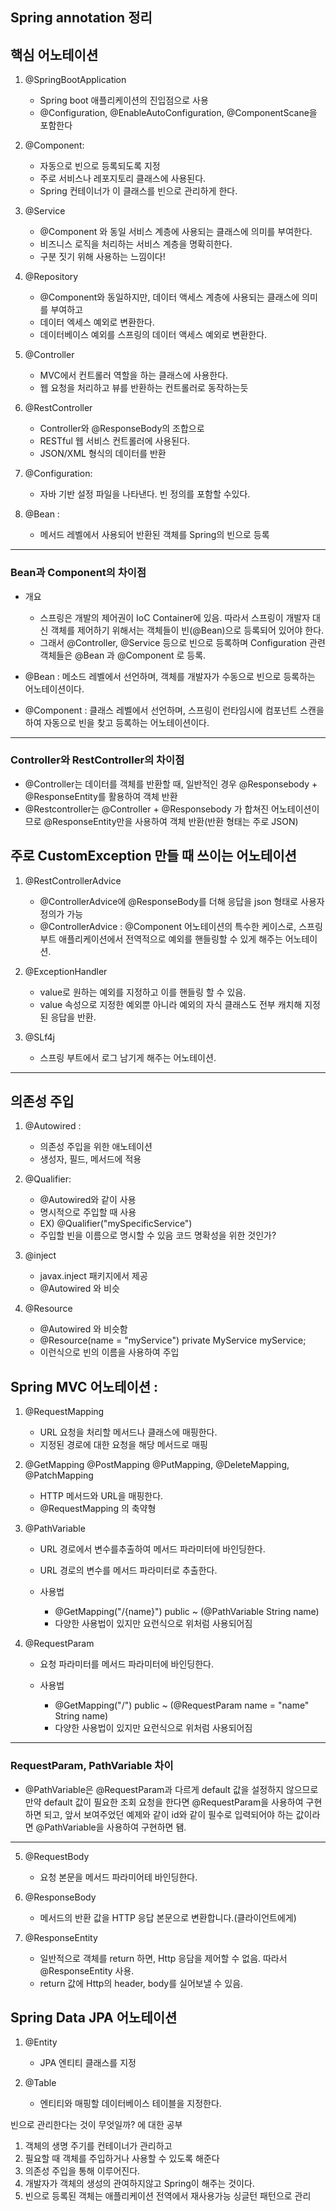 ## Spring annotation 정리

## 핵심 어노테이션

1. @SpringBootApplication
    - Spring boot 애플리케이션의 진입점으로 사용
    - @Configuration, @EnableAutoConfiguration, @ComponentScane을 포함한다

2. @Component:
    - 자동으로 빈으로 등록되도록 지정
    - 주로 서비스나 레포지토리 클래스에 사용된다.
    - Spring 컨테이너가 이 클래스를 빈으로 관리하게 한다.

3. @Service
    - @Component 와 동일 서비스 계층에 사용되는 클래스에 의미를 부여한다.
    - 비즈니스 로직을 처리하는 서비스 계층을 명확히한다.
    - 구분 짓기 위해 사용하는 느낌이다!


4. @Repository
    - @Component와 동일하지만, 데이터 액세스 계층에 사용되는 클래스에 의미를 부여하고
    - 데이터 엑세스 예외로 변환한다.
    - 데이터베이스 예외를 스프링의 데이터 액세스 예외로 변환한다.


5. @Controller
    - MVC에서 컨트롤러 역할을 하는 클래스에 사용한다.
    -  웹 요청을 처리하고 뷰를 반환하는 컨트롤러로 동작하는듯

6. @RestController
    - Controller와 @ResponseBody의 조합으로
    - RESTful 웹 서비스 컨트롤러에 사용된다.
    - JSON/XML 형식의 데이터를 반환

7. @Configuration:
    - 자바 기반 설정 파일을 나타낸다. 빈 정의를 포함할 수있다.

8. @Bean :
    - 메서드 레벨에서 사용되어 반환된 객체를 Spring의 빈으로 등록

---
### Bean과 Component의 차이점

- 개요
  - 스프링은 개발의 제어권이 IoC Container에 있음. 따라서 스프링이 개발자 대신 객체를 제어하기 위해서는 객체들이 빈(@Bean)으로 등록되어 있어야 한다.
  - 그래서 @Controller, @Service 등으로 빈으로 등록하며 Configuration 관련 객체들은 @Bean 과 @Component 로 등록.

- @Bean : 메소드 레벨에서 선언하며, 객체를 개발자가 수동으로 빈으로 등록하는 어노테이션이다.
- @Component : 클래스 레벨에서 선언하며, 스프링이 런타임시에 컴포넌트 스캔을 하여 자동으로 빈을 찾고 등록하는 어노테이션이다.


---
### Controller와 RestController의 차이점 

- @Controller는 데이터를 객체를 반환할 때, 일반적인 경우 @Responsebody + @ResponseEntity를 활용하여 객체 반환
- @Restcontroller는 @Controller + @Responsebody 가 합쳐진 어노테이션이므로 @ResponseEntity만을 사용하여 객체 반환(반환 형태는 주로 JSON)

## 주로 CustomException 만들 때 쓰이는 어노테이션

1. @RestControllerAdvice
   - @ControllerAdvice에 @ResponseBody를 더해 응답을 json 형태로 사용자 정의가 가능
   - @ControllerAdvice : @Component 어노테이션의 특수한 케이스로, 스프링 부트 애플리케이션에서 전역적으로 예외를 핸들링할 수 있게 해주는 어노테이션.

2. @ExceptionHandler
   - value로 원하는 예외를 지정하고 이를 핸들링 할 수 있음.
   - value 속성으로 지정한 예외뿐 아니라 예외의 자식 클래스도 전부 캐치해 지정된 응답을 반환.

3. @SLf4j
   - 스프링 부트에서 로그 남기게 해주는 어노테이션.
---
## 의존성 주입

1. @Autowired :
    - 의존성 주입을 위한 애노테이션
    - 생성자, 필드, 메서드에 적용

2. @Qualifier:
    - @Autowired와 같이 사용
    - 명시적으로 주입할 때 사용
    - EX) @Qualifier("mySpecificService")
    - 주입할 빈을 이름으로 명시할 수 있음 코드 명확성을 위한 것인가?

3. @inject
    - javax.inject 패키지에서 제공
    - @Autowired 와 비슷

4. @Resource
    - @Autowired 와 비슷함
    - @Resource(name = "myService")
      private MyService myService;
    - 이런식으로 빈의 이름을 사용하여 주입


## Spring MVC 어노테이션 :


1. @RequestMapping
    - URL 요청을 처리할 메서드나 클래스에 매핑한다.
    - 지정된 경로에 대한 요청을 해당 메서드로 매핑

2. @GetMapping @PostMapping @PutMapping, @DeleteMapping, @PatchMapping

    - HTTP 메서드와 URL을 매핑한다.
    - @RequestMapping 의 축약형

3. @PathVariable
    - URL 경로에서 변수를추출하여 메서드 파라미터에 바인딩한다.
    - URL 경로의 변수를 메서드 파라미터로 추출한다.

    - 사용법
      - @GetMapping("/{name}")
        public ~ (@PathVariable String name)
      - 다양한 사용법이 있지만 요런식으로 위처럼 사용되어짐

4. @RequestParam
    - 요청 파라미터를 메서드 파라미터에 바인딩한다.

    - 사용법
      - @GetMapping("/")
        public ~ (@RequestParam name = "name" String name)
      - 다양한 사용법이 있지만 요런식으로 위처럼 사용되어짐
      
---
### RequestParam, PathVariable 차이

- @PathVariable은 @RequestParam과 다르게 default 값을 설정하지 않으므로 만약 default 값이 필요한 조회 요청을 한다면 @RequestParam을 사용하여 구현하면 되고, 앞서 보여주었던 예제와 같이 id와 같이 필수로 입력되어야 하는 값이라면 @PathVariable을 사용하여 구현하면 됌.
---

5. @RequestBody
    - 요청 본문을 메서드 파라미어테 바인딩한다.

6. @ResponseBody
    - 메서드의 반환 값을 HTTP 응답 본문으로 변환합니다.(클라이언트에게)

7. @ResponseEntity
   - 일반적으로 객체를 return 하면, Http 응담을 제어할 수 없음. 따라서 @ResponseEntity 사용.
   - return 값에 Http의 header, body를 실어보낼 수 있음.

## Spring Data JPA 어노테이션


1. @Entity
    - JPA 엔티티 클래스를 지정

2. @Table
    - 엔티티와 매핑할 데이터베이스 테이블을 지정한다.



빈으로 관리한다는 것이 무엇일까? 에 대한 공부

1. 객체의 생명 주기를 컨테이너가 관리하고
2. 필요할 때 객체를 주입하거나 사용할 수 있도록 해준다
3. 의존성 주입을 통해 이루어진다.
4. 개발자가 객체의 생성의 관여하지않고 Spring이 해주는 것이다.
5. 빈으로 등록된 객체는 애플리케이션 전역에서 재사용가능 싱글턴 패턴으로 관리


